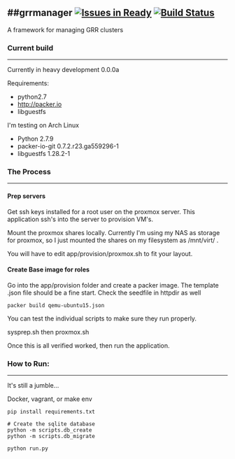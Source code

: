 ##grrmanager [![Issues in Ready](https://badge.waffle.io/thatarchguy/grrmanager.svg?label=ready&title=Ready)](http://waffle.io/thatarchguy/grrmanager) [![Build Status](https://travis-ci.org/thatarchguy/grrmanager.svg)](https://travis-ci.org/thatarchguy/grrmanager) 
----
A framework for managing GRR clusters 

### Current build
---
Currently in heavy development
0.0.0a

Requirements:
 - python2.7
 - http://packer.io
 - libguestfs


I'm testing on Arch Linux
 - Python 2.7.9
 - packer-io-git 0.7.2.r23.ga559296-1
 - libguestfs 1.28.2-1


### The Process
---
#### Prep servers
Get ssh keys installed for a root user on the proxmox server. 
This application ssh's into the server to provision VM's.

Mount the proxmox shares locally. 
Currently I'm using my NAS as storage for proxmox, so I just mounted the shares on my filesystem as /mnt/virt/ .

You will have to edit app/provision/proxmox.sh to fit your layout.


#### Create Base image for roles
Go into the app/provision folder and create a packer image. 
The template .json file should be a fine start. Check the seedfile in httpdir as well
```
packer build qemu-ubuntu15.json
```

You can test the individual scripts to make sure they run properly.

sysprep.sh then proxmox.sh


Once this is all verified worked, then run the application.



### How to Run:
---
It's still a jumble...

Docker, vagrant, or make env

```
pip install requirements.txt

# Create the sqlite database
python -m scripts.db_create
python -m scripts.db_migrate

python run.py
```



